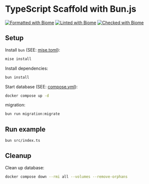 # TypeScript Scaffold with Bun.js

[![Formatted with Biome](https://img.shields.io/badge/Formatted_with-Biome-60a5fa?style=flat&logo=biome)](https://biomejs.dev/)
[![Linted with Biome](https://img.shields.io/badge/Linted_with-Biome-60a5fa?style=flat&logo=biome)](https://biomejs.dev)
[![Checked with Biome](https://img.shields.io/badge/Checked_with-Biome-60a5fa?style=flat&logo=biome)](https://biomejs.dev)

## Setup

Install `bun` (SEE: [mise.toml](./mise.toml)):

```sh
mise install
```

Install dependencies:

```sh
bun install
```

Start database (SEE: [compose.yml](./compose.yml)):

```sh
docker compose up -d
```

migration:

```sh
bun run migration:migrate
```

## Run example

```sh
bun src/index.ts
```

## Cleanup

Clean up database:

```sh
docker compose down --rmi all --volumes --remove-orphans
```
